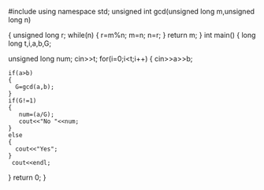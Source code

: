 #include<iostream>
using namespace std;
unsigned int gcd(unsigned long m,unsigned long n)
 
{ 
  unsigned long r;
  while(n)
 {
   r=m%n;
   m=n;
   n=r;
 }
 return m;
}
int main()
 {
  long long t,i,a,b,G;
 
  unsigned long num;
   cin>>t;
  for(i=0;i<t;i++)
   {
	cin>>a>>b;
 
	if(a>b)
	{
	  G=gcd(a,b);
	}
	if(G!=1)
	{
 	   num=(a/G);
 	   cout<<"No "<<num;
	}
	else
	{
	  cout<<"Yes";
	}
     cout<<endl;
   }
  return 0;
 } 

